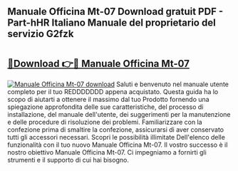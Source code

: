 ## Manuale Officina Mt-07 Download gratuit PDF - Part-hHR Italiano Manuale del proprietario del servizio G2fzk

# <h2><a href="http://dfdj9u.blite.top/?on=Manuale+Officina+Mt-07">🔗Download 👉🔴 Manuale Officina Mt-07</a></h2>

[![Manuale Officina Mt-07 download](https://i.imgur.com/lujVjoI.png)](http://dfdj9u.blite.top/?on=Manuale+Officina+Mt-07)
Saluti e benvenuto nel manuale utente completo per il tuo REDDDDDDD appena acquistato. Questa guida ha lo scopo di aiutarti a ottenere il massimo dal tuo Prodotto fornendo una spiegazione approfondita delle sue caratteristiche, del processo di installazione, del manuale dell'utente, dei suggerimenti per la manutenzione e delle procedure di risoluzione dei problemi. Familiarizzare con la confezione prima di smaltire la confezione, assicurarsi di aver conservato tutti gli accessori necessari. Scopri le possibilità illimitate Dell'elenco delle funzionalità con il tuo nuovo Manuale Officina Mt-07. Il vostro successo è il nostro obiettivo Manuale Officina Mt-07. Ci impegniamo a fornirti gli strumenti e il supporto di cui hai bisogno.
